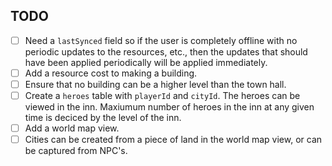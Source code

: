 ## TODO

- [ ] Need a `lastSynced` field so if the user is completely offline with no periodic updates to the resources, etc., then the updates that should have been applied periodically will be applied immediately.
- [ ] Add a resource cost to making a building.
- [ ] Ensure that no building can be a higher level than the town hall.
- [ ] Create a `heroes` table with `playerId` and `cityId`. The heroes can be viewed in the inn. Maxiumum number of heroes in the inn at any given time is deciced by the level of the inn.
- [ ] Add a world map view.
- [ ] Cities can be created from a piece of land in the world map view, or can be captured from NPC's.
